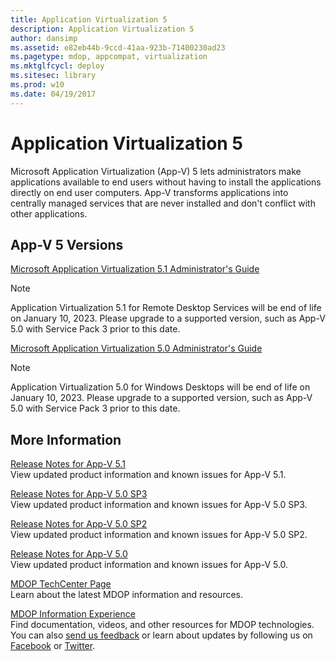 ```yaml
---
title: Application Virtualization 5
description: Application Virtualization 5
author: dansimp
ms.assetid: e82eb44b-9ccd-41aa-923b-71400230ad23
ms.pagetype: mdop, appcompat, virtualization
ms.mktglfcycl: deploy
ms.sitesec: library
ms.prod: w10
ms.date: 04/19/2017
---
```



# Application Virtualization 5


Microsoft Application Virtualization (App-V) 5 lets administrators make applications available to end users without having to install the applications directly on end user computers. App-V transforms applications into centrally managed services that are never installed and don't conflict with other applications.

## App-V 5 Versions


[Microsoft Application Virtualization 5.1 Administrator's Guide](microsoft-application-virtualization-51-administrators-guide.md)

> [!NOTE]
> Application Virtualization 5.1 for Remote Desktop Services will be end of life on January 10, 2023. Please upgrade to a supported version, such as App-V 5.0 with Service Pack 3 prior to this date.

[Microsoft Application Virtualization 5.0 Administrator's Guide](microsoft-application-virtualization-50-administrators-guide.md)

> [!NOTE] 
> Application Virtualization 5.0 for Windows Desktops will be end of life on January 10, 2023. Please upgrade to a supported version, such as App-V 5.0 with Service Pack 3 prior to this date.

## More Information


<a href="" id="release-notes-for-app-v-5-1"></a>[Release Notes for App-V 5.1](release-notes-for-app-v-51.md)  
View updated product information and known issues for App-V 5.1.

<a href="" id="release-notes-for-app-v-5-0-sp3"></a>[Release Notes for App-V 5.0 SP3](release-notes-for-app-v-50-sp3.md)  
View updated product information and known issues for App-V 5.0 SP3.

<a href="" id="release-notes-for-app-v-5-0-sp2"></a>[Release Notes for App-V 5.0 SP2](release-notes-for-app-v-50-sp2.md)  
View updated product information and known issues for App-V 5.0 SP2.

<a href="" id="release-notes-for-app-v-5-0"></a>[Release Notes for App-V 5.0](release-notes-for-app-v-50.md)  
View updated product information and known issues for App-V 5.0.

<a href="" id="mdop-techcenter-page"></a>[MDOP TechCenter Page](https://go.microsoft.com/fwlink/p/?LinkId=225286)  
Learn about the latest MDOP information and resources.

<a href="" id="mdop-information-experience"></a>[MDOP Information Experience](https://go.microsoft.com/fwlink/p/?LinkId=236032)  
Find documentation, videos, and other resources for MDOP technologies. You can also [send us feedback](mailto:MDOPDocs@microsoft.com) or learn about updates by following us on [Facebook](https://go.microsoft.com/fwlink/p/?LinkId=242445) or [Twitter](https://go.microsoft.com/fwlink/p/?LinkId=242447).






 

 






